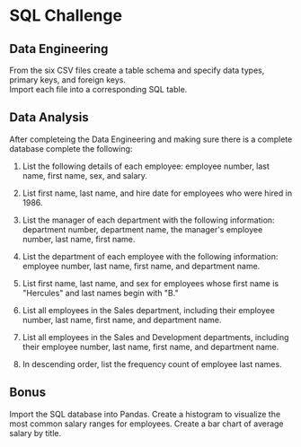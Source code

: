 # SQL Challenge  
## Data Engineering  
From the six CSV files create a table schema and specify data types, primary keys, and foreign keys.  
Import each file into a corresponding SQL table.  
## Data Analysis  
After completeing the Data Engineering and making sure there is a complete database complete the following:  
1. List the following details of each employee: employee number, last name, first name, sex, and salary.  

2. List first name, last name, and hire date for employees who were hired in 1986.  
  
3. List the manager of each department with the following information: department number, department name, the manager's employee number, last name, first name.  
  
4. List the department of each employee with the following information: employee number, last name, first name, and department name.  
  
5. List first name, last name, and sex for employees whose first name is "Hercules" and last names begin with "B."  
  
6. List all employees in the Sales department, including their employee number, last name, first name, and department name.  
  
7. List all employees in the Sales and Development departments, including their employee number, last name, first name, and department name.  
  

8. In descending order, list the frequency count of employee last names.  
## Bonus  
Import the SQL database into Pandas. Create a histogram to visualize the most common salary ranges for employees. Create a bar chart of average salary by title.  
